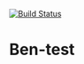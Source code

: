 [![Build Status](https://travis-ci.com/flowcommerce/ben-test.svg?token=8bzVqzHy6JVEQr9mN9hx&branch=master)](https://travis-ci.com/flowcommerce/ben-test)

Ben-test
===========
